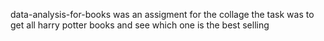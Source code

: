 data-analysis-for-books was an assigment for the collage
the task was to get all harry potter books and see which one is the best selling 
